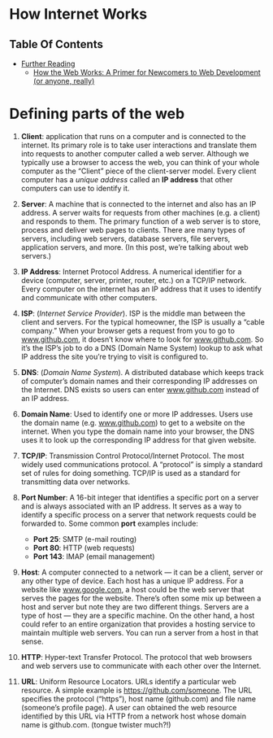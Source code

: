 # How Internet Works

## Table Of Contents
- [Further Reading]()
    - [How the Web Works: A Primer for Newcomers to Web Development (or anyone, really)](https://www.freecodecamp.org/news/how-the-web-works-a-primer-for-newcomers-to-web-development-or-anyone-really-b4584e63585c/)

# Defining parts of the web
1. __Client__: application that runs on a computer and is connected to the internet. Its primary role is to take user interactions and translate them into requests to another computer called a web server. Although we typically use a browser to access the web, you can think of your whole computer as the “Client” piece of the client-server model. Every client computer has a _unique address_ called an __IP address__ that other computers can use to identify it.

2. __Server__: A machine that is connected to the internet and also has an IP address. A server waits for requests from other machines (e.g. a client) and responds to them. The primary function of a web server is to store, process and deliver web pages to clients. There are many types of servers, including web servers, database servers, file servers, application servers, and more. (In this post, we’re talking about web servers.)

3. __IP Address__: Internet Protocol Address. A numerical identifier for a device (computer, server, printer, router, etc.) on a TCP/IP network. Every computer on the internet has an IP address that it uses to identify and communicate with other computers. 

4. __ISP__: (_Internet Service Provider_). ISP is the middle man between the client and servers. For the typical homeowner, the ISP is usually a “cable company.” When your browser gets a request from you to go to www.github.com, it doesn’t know where to look for www.github.com. So it’s the ISP’s job to do a DNS (Domain Name System) lookup to ask what IP address the site you’re trying to visit is configured to.

5. __DNS__: (_Domain Name System_). A distributed database which keeps track of computer’s domain names and their corresponding IP addresses on the Internet. DNS exists so users can enter www.github.com instead of an IP address.

6. __Domain Name__: Used to identify one or more IP addresses. Users use the domain name (e.g. www.github.com) to get to a website on the internet. When you type the domain name into your browser, the DNS uses it to look up the corresponding IP address for that given website.

7. __TCP/IP__: Transmission Control Protocol/Internet Protocol. The most widely used communications protocol. A “protocol” is simply a standard set of rules for doing something. TCP/IP is used as a standard for transmitting data over networks.

8. __Port Number__: A 16-bit integer that identifies a specific port on a server and is always associated with an IP address. It serves as a way to identify a specific process on a server that network requests could be forwarded to. Some common __port__ examples include:
    - __Port 25__: SMTP (e-mail routing)
    - __Port 80__: HTTP (web requests)
    - __Port 143__: IMAP (email management)

9. __Host__: A computer connected to a network — it can be a client, server or any other type of device. Each host has a unique IP address. For a website like www.google.com, a host could be the web server that serves the pages for the website. There’s often some mix up between a host and server but note they are two different things. Servers are a type of host — they are a specific machine. On the other hand, a host could refer to an entire organization that provides a hosting service to maintain multiple web servers. You can run a server from a host in that sense.

10. __HTTP__: Hyper-text Transfer Protocol. The protocol that web browsers and web servers use to communicate with each other over the Internet.

11. __URL__: Uniform Resource Locators. URLs identify a particular web resource. A simple example is https://github.com/someone. The URL specifies the protocol (“https”), host name (github.com) and file name (someone’s profile page). A user can obtained the web resource identified by this URL via HTTP from a network host whose domain name is github.com. (tongue twister much?!)